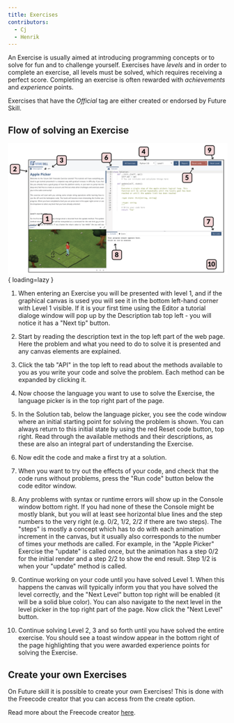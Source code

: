 ```yaml
---
title: Exercises
contributors:
  - Cj
  - Henrik
---
```


An Exercise is usually aimed at introducing programming concepts or to solve for fun and to challenge yourself.
Exercises have *levels* and in order to complete an exercise, all levels must be solved, which requires receiving a perfect score.
Completing an exercise is often rewarded with *achievements* and *experience* points.

Exercises that have the *Official* tag are either created or endorsed by Future Skill.

## Flow of solving an Exercise

![Apple picker with number references](assets/Apple_Picker_with_number_references.png){ loading=lazy }

1. When entering an Exercise you will be presented with level 1, and if the graphical canvas is used you will see it in the bottom left-hand corner with Level 1 visible.
If it is your first time using the Editor a tutorial dialoge window will pop up by the Description tab top left - you will notice it has a "Next tip" button.

2. Start by reading the description text in the top left part of the web page.
Here the problem and what you need to do to solve it is presented and any canvas elements are explained.

3. Click the tab "API" in the top left to read about the methods available to you as you write your code and solve the problem.
Each method can be expanded by clicking it.

4. Now choose the language you want to use to solve the Exercise, the language picker is in the top right part of the page.

5. In the Solution tab, below the language picker, you see the code window where an initial starting point for solving the problem is shown.
You can always return to this initial state by using the red Reset code button, top right.
Read through the available methods and their descriptions, as these are also an integral part of understanding the Exercise.

6. Now edit the code and make a first try at a solution.

7. When you want to try out the effects of your code, and check that the code runs without problems, press the "Run code" button below the code editor window.

8. Any problems with syntax or runtime errors will show up in the Console window bottom right.
If you had none of these the Console might be mostly blank, but you will at least see horizontal blue lines and the step numbers to the very right (e.g. 0/2, 1/2, 2/2 if there are two steps).
The "steps" is mostly a concept which has to do with each animation increment in the canvas, but it usually also corresponds to the number of times your methods are called.
For example, in the "Apple Picker" Exercise the "update" is called once, but the animation has a step 0/2 for the initial render and a step 2/2 to show the end result.
Step 1/2 is when your "update" method is called.

9. Continue working on your code until you have solved Level 1.
When this happens the canvas will typically inform you that you have solved the level correctly, and the "Next Level" button top right will be enabled (it will be a solid blue color).
You can also navigate to the next level in the level picker in the top right part of the page.
Now click the "Next Level" button.

10.  Continue solving Level 2, 3 and so forth until you have solved the entire exercise.
You should see a toast window appear in the bottom right of the page highlighting that you were awarded experience points for solving the Exercise.

## Create your own Exercises

On Future skill it is possible to create your own Exercises!
This is done with the Freecode creator that you can access from the create option.

Read more about the Freecode creator [here](Freecode_creator.md).
